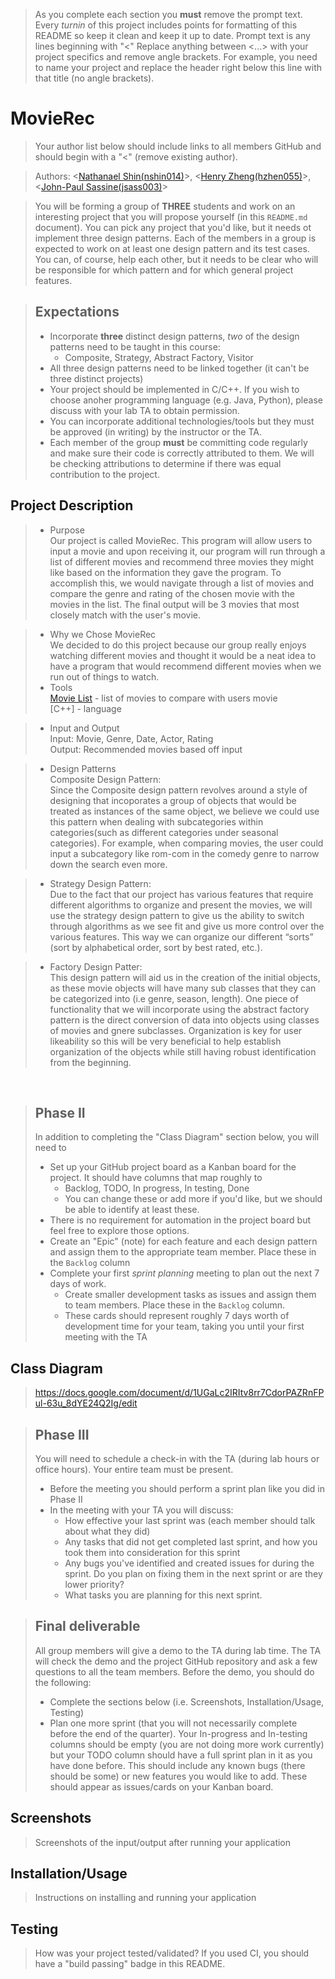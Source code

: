  > As you complete each section you **must** remove the prompt text. Every *turnin* of this project includes points for formatting of this README so keep it clean and keep it up to date. 
 > Prompt text is any lines beginning with "\<"
 > Replace anything between \<...\> with your project specifics and remove angle brackets. For example, you need to name your project and replace the header right below this line with that title (no angle brackets). 
# MovieRec
 > Your author list below should include links to all members GitHub and should begin with a "\<" (remove existing author).
 
 > Authors: \<[Nathanael Shin(nshin014)](https:://github.com/nks738)\>, \<[Henry Zheng(hzhen055)](https://github.com/HenryKZheng)\>, \<[John-Paul Sassine(jsass003)](https://github.com/jpsassine)\>
 
 > You will be forming a group of **THREE** students and work on an interesting project that you will propose yourself (in this `README.md` document). You can pick any project that you'd like, but it needs ot implement three design patterns. Each of the members in a group is expected to work on at least one design pattern and its test cases. You can, of course, help each other, but it needs to be clear who will be responsible for which pattern and for which general project features.
 
 > ## Expectations
 > * Incorporate **three** distinct design patterns, *two* of the design patterns need to be taught in this course:
 >   * Composite, Strategy, Abstract Factory, Visitor
 > * All three design patterns need to be linked together (it can't be three distinct projects)
 > * Your project should be implemented in C/C++. If you wish to choose anoher programming language (e.g. Java, Python), please discuss with your lab TA to obtain permission.
 > * You can incorporate additional technologies/tools but they must be approved (in writing) by the instructor or the TA.
 > * Each member of the group **must** be committing code regularly and make sure their code is correctly attributed to them. We will be checking attributions to determine if there was equal contribution to the project.

## Project Description
 > * Purpose <br />
 > Our project is called MovieRec. This program will allow users to input a movie and upon receiving it, our program will run through 
 a list of different movies and recommend three movies they might like based on the information they gave the program. To accomplish this, we would 
 navigate through a list of movies and compare the genre and rating of the chosen movie with the movies in the list. The final output will be 3 movies that 
 most closely match with the user's movie. 
 
 > * Why we Chose MovieRec <br />
 We decided to do this project because our group really enjoys watching different movies and thought it would be a neat idea to have a program that would
 recommend different movies when we run out of things to watch.
 > * Tools <br />
 [Movie List](https://data.world/owentemple/greatest-films-of-all-time/workspace/file?filename=guardian_2010_greatest_films_of_all_time.csv) - list of movies to compare with users movie <br />
 [C++] - language <br />
 
 > * Input and Output <br />
 Input: Movie, Genre, Date, Actor, Rating <br />
 Output: Recommended movies based off input <br />
 
 > * Design Patterns <br />
Composite Design Pattern: <br />
Since the Composite design pattern revolves around a style of designing that incoporates a group of objects that would be treated as instances of the same object, we believe we could use this pattern when dealing with subcategories within categories(such as different categories under seasonal categories). For example, when comparing movies, the user could input a subcategory like rom-com in the comedy genre to narrow down the search even more. <br />

> * Strategy Design Pattern: <br />
Due to the fact that our project has various features that require different algorithms to organize and present the movies, we will use the strategy design pattern to give us the ability to switch through algorithms as we see fit and give us more control over the various features. This way we can organize our different “sorts” (sort by alphabetical order, sort by best rated, etc.). <br />

> * Factory Design Patter: <br />
This design pattern will aid us in the creation of the initial objects, as these movie objects will have many sub classes that they can be categorized into (i.e genre, season, length). One piece of functionality that we will incorporate using the abstract factory pattern is the direct conversion of data into objects using classes of movies and gnere subclasses. Organization is key for user likeability so this will be very beneficial to help establish organization of the objects while still having robust identification from the beginning.



 <br />

 > ## Phase II
 > In addition to completing the "Class Diagram" section below, you will need to 
 > * Set up your GitHub project board as a Kanban board for the project. It should have columns that map roughly to 
 >   * Backlog, TODO, In progress, In testing, Done
 >   * You can change these or add more if you'd like, but we should be able to identify at least these.
 > * There is no requirement for automation in the project board but feel free to explore those options.
 > * Create an "Epic" (note) for each feature and each design pattern and assign them to the appropriate team member. Place these in the `Backlog` column
 > * Complete your first *sprint planning* meeting to plan out the next 7 days of work.
 >   * Create smaller development tasks as issues and assign them to team members. Place these in the `Backlog` column.
 >   * These cards should represent roughly 7 days worth of development time for your team, taking you until your first meeting with the TA
## Class Diagram
 > https://docs.google.com/document/d/1UGaLc2IRItv8rr7CdorPAZRnFPul-63u_8dYE24Q2Ig/edit 
 
 > ## Phase III
 > You will need to schedule a check-in with the TA (during lab hours or office hours). Your entire team must be present. 
 > * Before the meeting you should perform a sprint plan like you did in Phase II
 > * In the meeting with your TA you will discuss: 
 >   - How effective your last sprint was (each member should talk about what they did)
 >   - Any tasks that did not get completed last sprint, and how you took them into consideration for this sprint
 >   - Any bugs you've identified and created issues for during the sprint. Do you plan on fixing them in the next sprint or are they lower priority?
 >   - What tasks you are planning for this next sprint.

 > ## Final deliverable
 > All group members will give a demo to the TA during lab time. The TA will check the demo and the project GitHub repository and ask a few questions to all the team members. 
 > Before the demo, you should do the following:
 > * Complete the sections below (i.e. Screenshots, Installation/Usage, Testing)
 > * Plan one more sprint (that you will not necessarily complete before the end of the quarter). Your In-progress and In-testing columns should be empty (you are not doing more work currently) but your TODO column should have a full sprint plan in it as you have done before. This should include any known bugs (there should be some) or new features you would like to add. These should appear as issues/cards on your Kanban board. 
 ## Screenshots
 > Screenshots of the input/output after running your application
 ## Installation/Usage
 > Instructions on installing and running your application
 ## Testing
 > How was your project tested/validated? If you used CI, you should have a "build passing" badge in this README.
